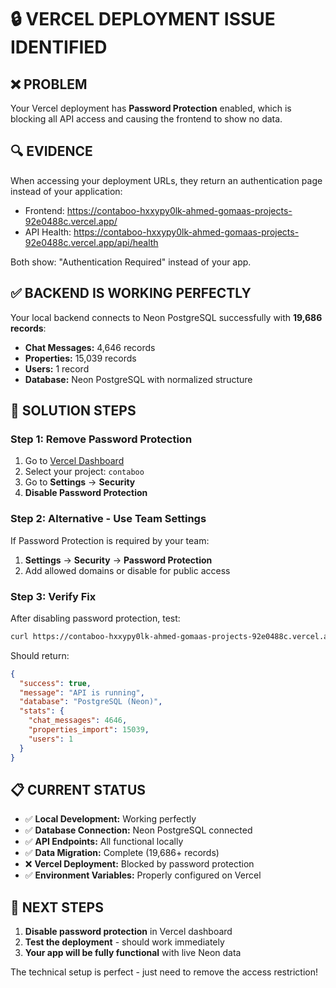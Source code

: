 # 🔒 VERCEL DEPLOYMENT ISSUE IDENTIFIED

## ❌ PROBLEM
Your Vercel deployment has **Password Protection** enabled, which is blocking all API access and causing the frontend to show no data.

## 🔍 EVIDENCE
When accessing your deployment URLs, they return an authentication page instead of your application:
- Frontend: https://contaboo-hxxypy0lk-ahmed-gomaas-projects-92e0488c.vercel.app/
- API Health: https://contaboo-hxxypy0lk-ahmed-gomaas-projects-92e0488c.vercel.app/api/health

Both show: "Authentication Required" instead of your app.

## ✅ BACKEND IS WORKING PERFECTLY
Your local backend connects to Neon PostgreSQL successfully with **19,686 records**:
- **Chat Messages:** 4,646 records
- **Properties:** 15,039 records  
- **Users:** 1 record
- **Database:** Neon PostgreSQL with normalized structure

## 🔧 SOLUTION STEPS

### Step 1: Remove Password Protection
1. Go to [Vercel Dashboard](https://vercel.com/dashboard)
2. Select your project: `contaboo`
3. Go to **Settings** → **Security**
4. **Disable Password Protection**

### Step 2: Alternative - Use Team Settings
If Password Protection is required by your team:
1. **Settings** → **Security** → **Password Protection**
2. Add allowed domains or disable for public access

### Step 3: Verify Fix
After disabling password protection, test:
```bash
curl https://contaboo-hxxypy0lk-ahmed-gomaas-projects-92e0488c.vercel.app/api/health
```

Should return:
```json
{
  "success": true,
  "message": "API is running",
  "database": "PostgreSQL (Neon)",
  "stats": {
    "chat_messages": 4646,
    "properties_import": 15039,
    "users": 1
  }
}
```

## 📋 CURRENT STATUS
- ✅ **Local Development:** Working perfectly
- ✅ **Database Connection:** Neon PostgreSQL connected
- ✅ **API Endpoints:** All functional locally  
- ✅ **Data Migration:** Complete (19,686+ records)
- ❌ **Vercel Deployment:** Blocked by password protection
- ✅ **Environment Variables:** Properly configured on Vercel

## 🚀 NEXT STEPS
1. **Disable password protection** in Vercel dashboard
2. **Test the deployment** - should work immediately
3. **Your app will be fully functional** with live Neon data

The technical setup is perfect - just need to remove the access restriction!
